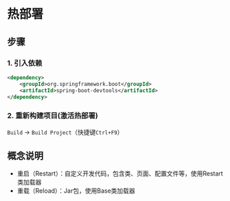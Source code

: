 # 热部署

## 步骤
### 1. 引入依赖
```xml
<dependency>
    <groupId>org.springframework.boot</groupId>
    <artifactId>spring-boot-devtools</artifactId>
</dependency>
```

### 2. 重新构建项目(激活热部署)

`Build` -> `Build Project`（快捷键`Ctrl+F9`）

## 概念说明

+ 重启（Restart）：自定义开发代码，包含类、页面、配置文件等，使用Restart类加载器
+ 重载（Reload）：Jar包，使用Base类加载器
